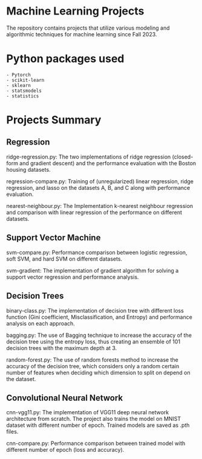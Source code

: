 # Machine Learning Projects

The repository contains projects that utilize various modeling and algorithmic techniques for machine learning since Fall 2023.

# Python packages used

    - Pytorch
    - scikit-learn
    - sklearn
    - statsmodels
    - statistics

# Projects Summary

## Regression

ridge-regression.py: The two implementations of ridge regression (closed-form and gradient descent) and the performance evaluation with the Boston housing datasets.

regression-compare.py: Training of (unregularized) linear regression, ridge regression, and lasso on the datasets A, B, and C along with performance evaluation.

nearest-neighbour.py: The Implementation k-nearest neighbour regression and comparison with linear regression of the performance on different datasets.

## Support Vector Machine

svm-compare.py: Performance comparison between logistic regression, soft SVM, and hard SVM on different datasets.

svm-gradient: The implementation of gradient algorithm for solving a support vector regression and performance analysis.

## Decision Trees

binary-class.py: The implementation of decision tree with different loss function (Gini coefficient, Misclassification, and Entropy) and performance analysis on each approach.

bagging.py: The use of Bagging technique to increase the accuracy of the decision tree using the entropy loss, thus creating an ensemble of 101 decision trees with the maximum depth at 3. 

random-forest.py: The use of random forests method to increase the accuracy of the decision tree, which considers only a random certain number of features when deciding which dimension to split on depend on the dataset.

## Convolutional Neural Network

cnn-vgg11.py: The implementation of VGG11 deep neural network architecture from scratch. The project also trains the model on MNIST dataset with different number of epoch. Trained models are saved as .pth files.

cnn-compare.py: Performance comparison between trained model with different number of epoch (loss and accuracy).
